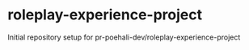 # roleplay-experience-project

Initial repository setup for pr-poehali-dev/roleplay-experience-project